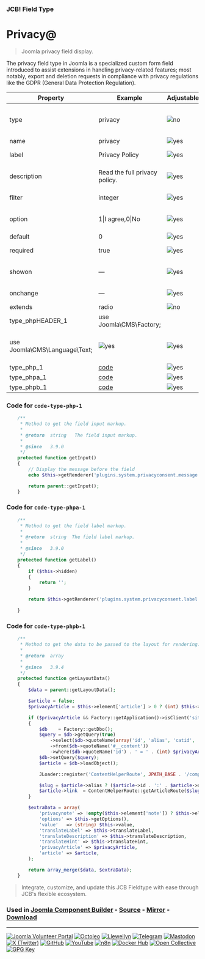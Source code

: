 ### JCB! Field Type
# Privacy@

> Joomla privacy field display.

The privacy field type in Joomla is a specialized custom form field introduced to assist extensions in handling privacy-related features; most notably, export and deletion requests in compliance with privacy regulations like the GDPR (General Data Protection Regulation).

| Property | Example | Adjustable | Mandatory | Description |
|----------|---------|------------|-----------|-------------|
| type | privacy | ![no](https://img.shields.io/badge/no-blue?style=flat-square) | ![yes](https://img.shields.io/badge/yes-success?style=flat-square) | (mandatory) can be anything, just not the same as any other default Joomla field type. You can also not use the "_" (underscore) or "-" (hyphen) in the type name, and no spaces. |
| name | privacy | ![yes](https://img.shields.io/badge/yes-success?style=flat-square) | ![yes](https://img.shields.io/badge/yes-success?style=flat-square) | (mandatory) is the unique name of the field. |
| label | Privacy Policy | ![yes](https://img.shields.io/badge/yes-success?style=flat-square) | ![yes](https://img.shields.io/badge/yes-success?style=flat-square) | (mandatory) (translatable) is the descriptive title of the field. |
| description | Read the full privacy policy. | ![yes](https://img.shields.io/badge/yes-success?style=flat-square) | ![no](https://img.shields.io/badge/no-blue?style=flat-square) | (optional) (translatable) is text that will be shown as a tooltip when the user moves the mouse over the drop-down box. |
| filter | integer | ![yes](https://img.shields.io/badge/yes-success?style=flat-square) | ![no](https://img.shields.io/badge/no-blue?style=flat-square) | (optional) is a CSS class name for the HTML form field. If omitted this will default to 'inputbox'. |
| option | 1&#124;I agree,0&#124;No | ![yes](https://img.shields.io/badge/yes-success?style=flat-square) | ![yes](https://img.shields.io/badge/yes-success?style=flat-square) | (mandatory) set the options of this radio. Separate options with commas and use the pipe symbol to separate value from text. |
| default | 0 | ![yes](https://img.shields.io/badge/yes-success?style=flat-square) | ![no](https://img.shields.io/badge/no-blue?style=flat-square) | (optional) (not translatable) is the default value. |
| required | true | ![yes](https://img.shields.io/badge/yes-success?style=flat-square) | ![no](https://img.shields.io/badge/no-blue?style=flat-square) | (optional) The field must be filled before submitting the form. |
| showon | — | ![yes](https://img.shields.io/badge/yes-success?style=flat-square) | ![no](https://img.shields.io/badge/no-blue?style=flat-square) | (optional) show this field on the bases of the value in another field. https://joomla.stackexchange.com/a/17682/2166 |
| onchange | — | ![yes](https://img.shields.io/badge/yes-success?style=flat-square) | ![no](https://img.shields.io/badge/no-blue?style=flat-square) | (optional) HTML equivalent attribute (javascript use) |
| extends | radio | ![no](https://img.shields.io/badge/no-blue?style=flat-square) | ![yes](https://img.shields.io/badge/yes-success?style=flat-square) | Must be radio |
| type_phpHEADER_1 | use Joomla\CMS\Factory;
use Joomla\CMS\Language\Text; | ![yes](https://img.shields.io/badge/yes-success?style=flat-square) | ![yes](https://img.shields.io/badge/yes-success?style=flat-square) | The Header USE options |
| type_php_1 | [code](#code-type-php-1) | ![yes](https://img.shields.io/badge/yes-success?style=flat-square) | ![yes](https://img.shields.io/badge/yes-success?style=flat-square) | The php for the getInput method. |
| type_phpa_1 | [code](#code-type-phpa-1) | ![yes](https://img.shields.io/badge/yes-success?style=flat-square) | ![yes](https://img.shields.io/badge/yes-success?style=flat-square) | The php for the getLabel method. |
| type_phpb_1 | [code](#code-type-phpb-1) | ![yes](https://img.shields.io/badge/yes-success?style=flat-square) | ![yes](https://img.shields.io/badge/yes-success?style=flat-square) | The php for the getLayoutData method. |

### <a id="code-type-php-1"></a>Code for `code-type-php-1`

```php
	/**
	 * Method to get the field input markup.
	 *
	 * @return  string   The field input markup.
	 *
	 * @since   3.9.0
	 */
	protected function getInput()
	{
		// Display the message before the field
		echo $this->getRenderer('plugins.system.privacyconsent.message')->render($this->getLayoutData());

		return parent::getInput();
	}
```

### <a id="code-type-phpa-1"></a>Code for `code-type-phpa-1`

```php
	/**
	 * Method to get the field label markup.
	 *
	 * @return  string  The field label markup.
	 *
	 * @since   3.9.0
	 */
	protected function getLabel()
	{
		if ($this->hidden)
		{
			return '';
		}

		return $this->getRenderer('plugins.system.privacyconsent.label')->render($this->getLayoutData());

	}
```

### <a id="code-type-phpb-1"></a>Code for `code-type-phpb-1`

```php
	/**
	 * Method to get the data to be passed to the layout for rendering.
	 *
	 * @return  array
	 *
	 * @since   3.9.4
	 */
	protected function getLayoutData()
	{
		$data = parent::getLayoutData();

		$article = false;
		$privacyArticle = $this->element['article'] > 0 ? (int) $this->element['article'] : 0;

		if ($privacyArticle && Factory::getApplication()->isClient('site'))
		{
			$db    = Factory::getDbo();
			$query = $db->getQuery(true)
				->select($db->quoteName(array('id', 'alias', 'catid', 'language')))
				->from($db->quoteName('#__content'))
				->where($db->quoteName('id') . ' = ' . (int) $privacyArticle);
			$db->setQuery($query);
			$article = $db->loadObject();

			JLoader::register('ContentHelperRoute', JPATH_BASE . '/components/com_content/helpers/route.php');

			$slug = $article->alias ? ($article->id . ':' . $article->alias) : $article->id;
			$article->link  = ContentHelperRoute::getArticleRoute($slug, $article->catid, $article->language);
		}

		$extraData = array(
			'privacynote' => !empty($this->element['note']) ? $this->element['note'] : Text::_('By signing up to this web site and agreeing to the Privacy Policy you agree to this web site storing your information.'),
			'options' => $this->getOptions(),
			'value'   => (string) $this->value,
			'translateLabel' => $this->translateLabel,
			'translateDescription' => $this->translateDescription,
			'translateHint' => $this->translateHint,
			'privacyArticle' => $privacyArticle,
			'article' => $article,
		);

		return array_merge($data, $extraData);
	}
```



> Integrate, customize, and update this JCB Fieldtype with ease through JCB's flexible ecosystem.

### Used in [Joomla Component Builder](https://www.joomlacomponentbuilder.com) - [Source](https://git.vdm.dev/joomla/Component-Builder) - [Mirror](https://github.com/vdm-io/Joomla-Component-Builder) - [Download](https://git.vdm.dev/joomla/pkg-component-builder/releases)

---
[![Joomla Volunteer Portal](https://img.shields.io/badge/-Joomla-gold?logo=joomla)](https://volunteers.joomla.org/joomlers/1396-llewellyn-van-der-merwe "Join Llewellyn on the Joomla Volunteer Portal: Shaping the Future Together!") [![Octoleo](https://img.shields.io/badge/-Octoleo-black?logo=linux)](https://git.vdm.dev/octoleo "--quiet") [![Llewellyn](https://img.shields.io/badge/-Llewellyn-ffffff?logo=gitea)](https://git.vdm.dev/Llewellyn "Collaborate and Innovate with Llewellyn on Git: Building a Better Code Future!") [![Telegram](https://img.shields.io/badge/-Telegram-blue?logo=telegram)](https://t.me/Joomla_component_builder "Join Llewellyn and the Community on Telegram: Building Joomla Components Together!") [![Mastodon](https://img.shields.io/badge/-Mastodon-9e9eec?logo=mastodon)](https://joomla.social/@llewellyn "Connect and Engage with Llewellyn on Joomla Social: Empowering Communities, One Post at a Time!") [![X (Twitter)](https://img.shields.io/badge/-X-black?logo=x)](https://x.com/llewellynvdm "Join the Conversation with Llewellyn on X: Where Ideas Take Flight!") [![GitHub](https://img.shields.io/badge/-GitHub-181717?logo=github)](https://github.com/Llewellynvdm "Build, Innovate, and Thrive with Llewellyn on GitHub: Turning Ideas into Impact!") [![YouTube](https://img.shields.io/badge/-YouTube-ff0000?logo=youtube)](https://www.youtube.com/@OctoYou "Explore, Learn, and Create with Llewellyn on YouTube: Your Gateway to Inspiration!") [![n8n](https://img.shields.io/badge/-n8n-black?logo=n8n)](https://n8n.io/creators/octoleo "Effortless Automation and Impactful Workflows with Llewellyn on n8n!") [![Docker Hub](https://img.shields.io/badge/-Docker-grey?logo=docker)](https://hub.docker.com/u/llewellyn "Llewellyn on Docker: Containerize Your Creativity!") [![Open Collective](https://img.shields.io/badge/-Donate-green?logo=opencollective)](https://opencollective.com/joomla-component-builder "Donate towards JCB: Help Llewellyn financially so he can continue developing this great tool!") [![GPG Key](https://img.shields.io/badge/-GPG-blue?logo=gnupg)](https://git.vdm.dev/Llewellyn/gpg "Unlock Trust and Security with Llewellyn's GPG Key: Your Gateway to Verified Connections!")